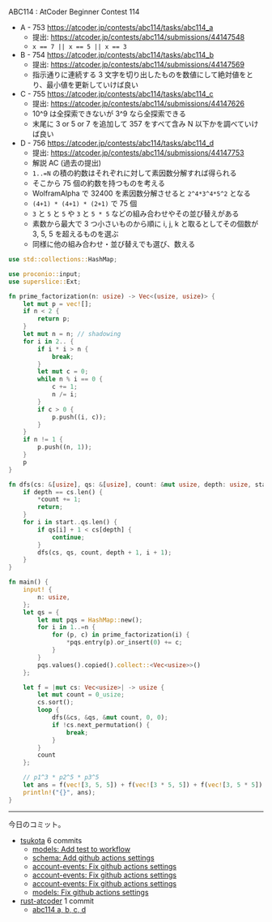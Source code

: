 ABC114 : AtCoder Beginner Contest 114

- A - 753
  <https://atcoder.jp/contests/abc114/tasks/abc114_a>
  - 提出: <https://atcoder.jp/contests/abc114/submissions/44147548>
  - `x == 7 || x == 5 || x == 3`
- B - 754
  <https://atcoder.jp/contests/abc114/tasks/abc114_b>
  - 提出: <https://atcoder.jp/contests/abc114/submissions/44147569>
  - 指示通りに連続する 3 文字を切り出したものを数値にして絶対値をとり、最小値を更新していけば良い
- C - 755
  <https://atcoder.jp/contests/abc114/tasks/abc114_c>
  - 提出: <https://atcoder.jp/contests/abc114/submissions/44147626>
  - 10^9 は全探索できないが 3^9 なら全探索できる
  - 末尾に 3 or 5 or 7 を追加して 357 をすべて含み N 以下かを調べていけば良い
- D - 756
  <https://atcoder.jp/contests/abc114/tasks/abc114_d>
  - 提出: <https://atcoder.jp/contests/abc114/submissions/44147753>
  - 解説 AC (過去の提出)
  - `1..=N` の積の約数はそれぞれに対して素因数分解すれば得られる
  - そこから 75 個の約数を持つものを考える
  - WolframAlpha で 32400 を素因数分解させると `2^4*3^4*5^2` となる
  - `(4+1) * (4+1) * (2+1)` で 75 個
  - `3` と `5` と `5` や `3` と `5 * 5` などの組み合わせやその並び替えがある
  - 素数から最大で 3 つ小さいものから順に i, j, k と取るとしてその個数が 3, 5, 5 を超えるものを選ぶ
  - 同様に他の組み合わせ・並び替えでも選び、数える

```rust
use std::collections::HashMap;

use proconio::input;
use superslice::Ext;

fn prime_factorization(n: usize) -> Vec<(usize, usize)> {
    let mut p = vec![];
    if n < 2 {
        return p;
    }
    let mut n = n; // shadowing
    for i in 2.. {
        if i * i > n {
            break;
        }
        let mut c = 0;
        while n % i == 0 {
            c += 1;
            n /= i;
        }
        if c > 0 {
            p.push((i, c));
        }
    }
    if n != 1 {
        p.push((n, 1));
    }
    p
}

fn dfs(cs: &[usize], qs: &[usize], count: &mut usize, depth: usize, start: usize) {
    if depth == cs.len() {
        *count += 1;
        return;
    }
    for i in start..qs.len() {
        if qs[i] + 1 < cs[depth] {
            continue;
        }
        dfs(cs, qs, count, depth + 1, i + 1);
    }
}

fn main() {
    input! {
        n: usize,
    };
    let qs = {
        let mut pqs = HashMap::new();
        for i in 1..=n {
            for (p, c) in prime_factorization(i) {
                *pqs.entry(p).or_insert(0) += c;
            }
        }
        pqs.values().copied().collect::<Vec<usize>>()
    };

    let f = |mut cs: Vec<usize>| -> usize {
        let mut count = 0_usize;
        cs.sort();
        loop {
            dfs(&cs, &qs, &mut count, 0, 0);
            if !cs.next_permutation() {
                break;
            }
        }
        count
    };

    // p1^3 * p2^5 * p3^5
    let ans = f(vec![3, 5, 5]) + f(vec![3 * 5, 5]) + f(vec![3, 5 * 5]) + f(vec![3 * 5 * 5]);
    println!("{}", ans);
}
```

---

今日のコミット。

- [tsukota](https://github.com/bouzuya/tsukota) 6 commits
  - [models: Add test to workflow](https://github.com/bouzuya/tsukota/commit/6578e507aa310a6df9057b09bd2eacc19333e72b)
  - [schema: Add github actions settings](https://github.com/bouzuya/tsukota/commit/24c40d718da60827ed109235e71ff83a99e7a8cd)
  - [account-events: Fix github actions settings](https://github.com/bouzuya/tsukota/commit/da1dd62fb3828216d220211fc55a7a25319e6e7e)
  - [account-events: Fix github actions settings](https://github.com/bouzuya/tsukota/commit/c711e7812614523ff56060f731e22e392e347d5c)
  - [account-events: Fix github actions settings](https://github.com/bouzuya/tsukota/commit/2db8f9059e40f69febe813acf74a4ab9406423bd)
  - [models: Fix github actions settings](https://github.com/bouzuya/tsukota/commit/3b49261e364a5d16b7d2341e7767d428b9f43fda)
- [rust-atcoder](https://github.com/bouzuya/rust-atcoder) 1 commit
  - [abc114 a, b, c, d](https://github.com/bouzuya/rust-atcoder/commit/d33dc1830915c19cb0cc62fb40e0cbb969c61a08)
